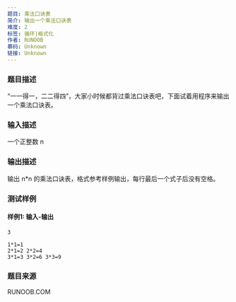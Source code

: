 ```yaml
---
题目: 乘法口诀表
简介: 输出一个乘法口诀表
难度: 2
标签: 循环|格式化
作者: RUNOOB
慕码: Unknown
链接: Unknown
---
```


### 题目描述

“一一得一，二二得四”，大家小时候都背过乘法口诀表吧，下面试着用程序来输出一个乘法口诀表。

### 输入描述

一个正整数 n

### 输出描述

输出 n*n 的乘法口诀表，格式参考样例输出，每行最后一个式子后没有空格。

### 测试样例

#### 样例1: 输入-输出

```
3
```

```
1*1=1
2*1=2 2*2=4
3*1=3 3*2=6 3*3=9
```

### 题目来源

RUNOOB.COM